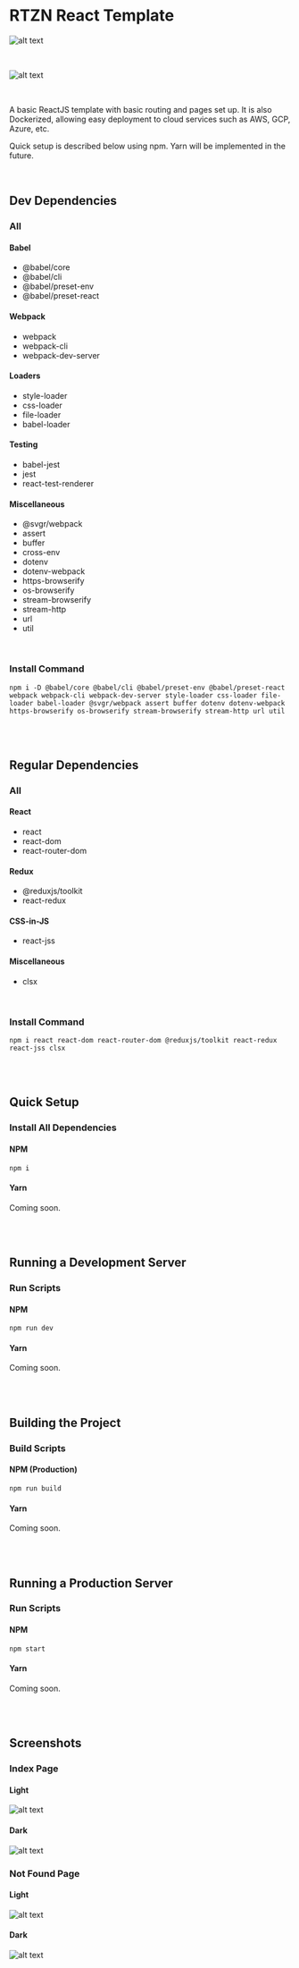 # RTZN React Template

![alt text](https://github.com/AKrgpt99/react-template-0/blob/main/screenshots/screenshot-0.1-dark.png?raw=true)

<br>

![alt text](https://github.com/AKrgpt99/react-template-0/blob/main/public/logo.svg?raw=true)

<br>

A basic ReactJS template with basic routing and pages set up. It is also Dockerized, allowing easy deployment to cloud services such as AWS, GCP, Azure, etc.

Quick setup is described below using npm. Yarn will be implemented in the future.

<br>

## Dev Dependencies

### All

#### Babel

- @babel/core
- @babel/cli
- @babel/preset-env
- @babel/preset-react

#### Webpack

- webpack
- webpack-cli
- webpack-dev-server

#### Loaders

- style-loader
- css-loader
- file-loader
- babel-loader

#### Testing

- babel-jest
- jest
- react-test-renderer

#### Miscellaneous

- @svgr/webpack
- assert
- buffer
- cross-env
- dotenv
- dotenv-webpack
- https-browserify
- os-browserify
- stream-browserify
- stream-http
- url
- util

<br>

### Install Command

`npm i -D @babel/core @babel/cli @babel/preset-env @babel/preset-react webpack webpack-cli webpack-dev-server style-loader css-loader file-loader babel-loader @svgr/webpack assert buffer dotenv dotenv-webpack https-browserify os-browserify stream-browserify stream-http url util`

<br>
<br>

## Regular Dependencies

### All

#### React

- react
- react-dom
- react-router-dom

#### Redux

- @reduxjs/toolkit
- react-redux

#### CSS-in-JS

- react-jss

#### Miscellaneous

- clsx

<br>

### Install Command

`npm i react react-dom react-router-dom @reduxjs/toolkit react-redux react-jss clsx`

<br>
<br>

## Quick Setup

### Install All Dependencies

#### NPM

`npm i`

#### Yarn

Coming soon.

<br>
<br>

## Running a Development Server

### Run Scripts

#### NPM

`npm run dev`

#### Yarn

Coming soon.

<br>
<br>

## Building the Project

### Build Scripts

#### NPM (Production)

`npm run build`

#### Yarn

Coming soon.

<br>
<br>

## Running a Production Server

### Run Scripts

#### NPM

`npm start`

#### Yarn

Coming soon.

<br>
<br>

## Screenshots

### Index Page

#### Light

![alt text](https://github.com/AKrgpt99/react-template-0/blob/main/screenshots/screenshot-0-light.png?raw=true)

#### Dark

![alt text](https://github.com/AKrgpt99/react-template-0/blob/main/screenshots/screenshot-0-dark.png?raw=true)

### Not Found Page

#### Light

![alt text](https://github.com/AKrgpt99/react-template-0/blob/main/screenshots/screenshot-1-light.png?raw=true)

#### Dark

![alt text](https://github.com/AKrgpt99/react-template-0/blob/main/screenshots/screenshot-1-dark.png?raw=true)
